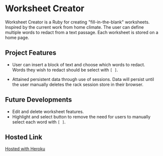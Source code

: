 # Worksheet Creator

Worksheet Creator is a Ruby for creating "fill-in-the-blank" worksheets.
Inspired by the current work from home climate. The user can define multiple words to redact from a text passage. Each worksheet is stored on a home page.

## Project Features
- User can insert a block of text and choose which words to redact. Words they wish to redact should be select with `[ ]`.

- Attained persistent data through use of sessions. Data will persist until the user manually deletes the rack session store in their browser.


## Future Developments
- Edit and delete worksheet features. 
- Highlight and select button to remove the need for users to manually select each word with `[ ]`.


## Hosted Link
[Hosted with Heroku](https://enigmatic-atoll-59705.herokuapp.com/worksheets)

